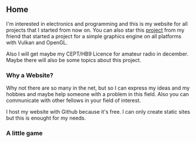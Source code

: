 ## Home

I'm interested in electronics and programming and this is my website for all projects that I started from now on. You can also star this [project](https://github.com/D3PSI/nautilus) from my friend that started a project for a simple graphics engine on all platforms with Vulkan and OpenGL. 

Also I will get maybe my CEPT/HB9 Licence for amateur radio in december. Maybe there will also be some topics about this project. 

### Why a Website?
Why not there are so many in the net, but so I can express my ideas and my hobbies and maybe help someone with a problem in this field. Also you can communicate with other fellows in your field of interest.

I host my website with Github because it's free. I can only create static sites but this is enought for my needs.

### A little game
<div id="sketch-holder"></div>
<script src="js/sketch.js"></script>
<script src="js/tile.js"></script>
<script src="js/bird.js"></script>
<script src="https://cdn.jsdelivr.net/npm/p5@1.0.0/lib/p5.js"></script>